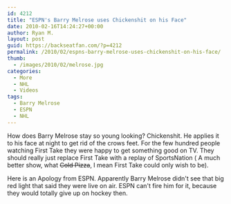 ```yaml
---
id: 4212
title: "ESPN's Barry Melrose uses Chickenshit on his Face"
date: 2010-02-16T14:24:27+00:00
author: Ryan M.
layout: post
guid: https://backseatfan.com/?p=4212
permalink: /2010/02/espns-barry-melrose-uses-chickenshit-on-his-face/
thumb:
  - /images/2010/02/melrose.jpg
categories:
  - More
  - NHL
  - Videos
tags:
  - Barry Melrose
  - ESPN
  - NHL
---
```


<div class="entry">
  <p>
  </p>

  <p>
    How does Barry Melrose stay so young looking? Chickenshit. He applies it to his face at night to get rid of the crows feet. For the few hundred people watching First Take they were happy to get something good on TV. They should really just replace First Take with a replay of SportsNation ( A much better show, what <del datetime="2010-02-16T21:20:50+00:00">Cold Pizza</del>, I mean First Take could only wish to be).
  </p>

  <p>
    Here is an Apology from ESPN. Apparently Barry Melrose didn't see that big red light that said they were live on air. ESPN can't fire him for it, because they would totally give up on hockey then.
  </p>

  <p>
  </p>
</div>
